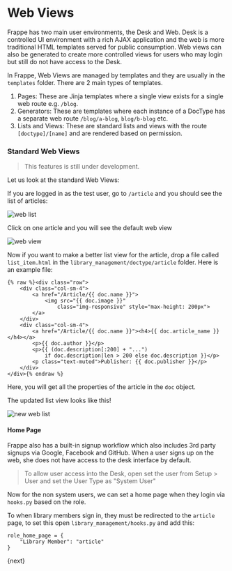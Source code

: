 # Web Views

Frappe has two main user environments, the Desk and Web. Desk is a controlled UI environment with a rich AJAX application and the web is more traditional HTML templates served for public consumption. Web views can also be generated to create more controlled views for users who may login but still do not have access to the Desk.

In Frappe, Web Views are managed by templates and they are usually in the `templates` folder. There are 2 main types of templates.

1. Pages: These are Jinja templates where a single view exists for a single web route e.g. `/blog`.
2. Generators: These are templates where each instance of a DocType has a separate web route `/blog/a-blog`, `blog/b-blog` etc.
3. Lists and Views: These are standard lists and views with the route `[doctype]/[name]` and are rendered based on permission.

### Standard Web Views

> This features is still under development.

Let us look at the standard Web Views:

If you are logged in as the test user, go to `/article` and you should see the list of articles:

<img class="screenshot" alt="web list" src="{{docs_base_url}}/assets/img/web-list.png">

Click on one article and you will see the default web view

<img class="screenshot" alt="web view" src="{{docs_base_url}}/assets/img/web-view.png">

Now if you want to make a better list view for the article, drop a file called `list_item.html` in the `library_management/doctype/article` folder. Here is an example file:

	{% raw %}<div class="row">
		<div class="col-sm-4">
			<a href="/Article/{{ doc.name }}">
				<img src="{{ doc.image }}"
					class="img-responsive" style="max-height: 200px">
			</a>
		</div>
		<div class="col-sm-4">
			<a href="/Article/{{ doc.name }}"><h4>{{ doc.article_name }}</h4></a>
			<p>{{ doc.author }}</p>
			<p>{{ (doc.description[:200] + "...")
				if doc.description|len > 200 else doc.description }}</p>
			<p class="text-muted">Publisher: {{ doc.publisher }}</p>
		</div>
	</div>{% endraw %}


Here, you will get all the properties of the article in the `doc` object.

The updated list view looks like this!

<img class="screenshot" alt="new web list" src="{{docs_base_url}}/assets/img/web-list-new.png">

#### Home Page

Frappe also has a built-in signup workflow which also includes 3rd party signups via Google, Facebook and GitHub. When a user signs up on the web, she does not have access to the desk interface by default.

> To allow user access into the Desk, open set the user from Setup > User and set the User Type as "System User"

Now for the non system users, we can set a home page when they login via `hooks.py` based on the role.

To when library members sign in, they must be redirected to the `article` page, to set this open `library_management/hooks.py` and add this:

	role_home_page = {
		"Library Member": "article"
	}

{next}
